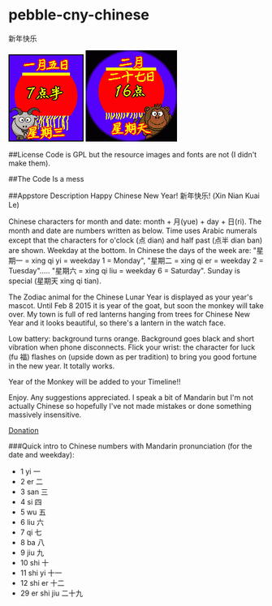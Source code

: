 # pebble-cny-chinese
新年快乐

![Basalt](https://raw.githubusercontent.com/bcaller/pebble-cny-chinese/master/anim-basalt.gif "Basalt")
![Chalk](https://raw.githubusercontent.com/bcaller/pebble-cny-chinese/master/anim-chalk.gif "Chalk")

##License
Code is GPL but the resource images and fonts are not (I didn't make them).

##The Code
Is a mess

##Appstore Description
Happy Chinese New Year! 新年快乐! (Xin Nian Kuai Le)
 
 Chinese characters for month and date: month + 月(yue) + day + 日(ri). The month and date are numbers written as below.
 Time uses Arabic numerals except that the characters for o'clock (点 dian) and half past (点半 dian ban) are shown.
 Weekday at the bottom. In Chinese the days of the week are: "星期一 = xing qi yi = weekday 1 = Monday", "星期二 = xing qi er = weekday 2 = Tuesday"..... "星期六 = xing qi liu = weekday 6 = Saturday". Sunday is special (星期天 xing qi tian).
 
 The Zodiac animal for the Chinese Lunar Year is displayed as your year's mascot. Until Feb 8 2015 it is year of the goat, but soon the monkey will take over.
 My town is full of red lanterns hanging from trees for Chinese New Year and it looks beautiful, so there's a lantern in the watch face.
 
 Low battery: background turns orange.
 Background goes black and short vibration when phone disconnects.
 Flick your wrist: the character for luck (fu 福) flashes on (upside down as per tradition) to bring you good fortune in the new year. It totally works.
 
 Year of the Monkey will be added to your Timeline!!
 
 Enjoy. Any suggestions appreciated. I speak a bit of Mandarin but I'm not actually Chinese so hopefully I've not made mistakes or done something massively insensitive.
 
 [Donation](https://paypal.me/caller)
 
###Quick intro to Chinese numbers with Mandarin pronunciation (for the date and weekday):
- 1 yi 一
- 2 er 二
- 3 san 三
- 4 si 四
- 5 wu 五
- 6 liu 六
- 7 qi 七
- 8 ba 八
- 9 jiu 九
- 10 shi 十
- 11 shi yi 十一
- 12 shi er 十二
- 29 er shi jiu 二十九
